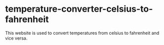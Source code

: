 # temperature-converter-celsius-to-fahrenheit
This website is used to convert temperatures from celsius to fahrenheit and vice versa.
